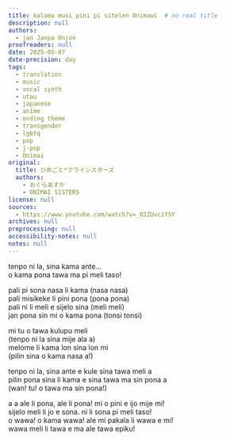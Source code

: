 ```yaml
---
title: kalama musi pini pi sitelen Onimawi  # no real title
description: null
authors:
  - jan Janpa Onjon
proofreaders: null
date: 2025-05-07
date-precision: day
tags:
  - translation
  - music
  - vocal synth
  - utau
  - japanese
  - anime
  - ending theme
  - transgender
  - lgbtq
  - pop
  - j-pop
  - Onimai
original:
  title: ひめごと*クライシスターズ
  authors:
    - おぐらあすか
    - ONIMAI SISTERS
license: null
sources:
  - https://www.youtube.com/watch?v=_O2ZUvciYSY
archives: null
preprocessing: null
accessibility-notes: null
notes: null
---
```


tenpo ni la, sina kama ante...  \
o kama pona tawa ma pi meli taso!

pali pi sona nasa li kama (nasa nasa)  \
pali misikeke li pini pona (pona pona)  \
pali ni li meli e sijelo sina (meli meli)  \
jan pona sin mi o kama pona (tonsi tonsi)

mi tu o tawa kulupu meli  \
(tenpo ni la sina mije ala a)  \
melome li kama lon sina lon mi  \
(pilin sina o kama nasa a!)

tenpo ni la, sina ante e kule sina tawa meli a  \
pilin pona sina li kama e sina tawa ma sin pona a  \
(wan! tu! o tawa ma sin pona!)

a a ale li pona, ale li pona! mi o pini e ijo mije mi!  \
sijelo meli li jo e sona. ni li sona pi meli taso!  \
o wawa! o kama wawa! ale mi pakala li wawa e mi!  \
wawa meli li tawa e ma ale tawa epiku!
